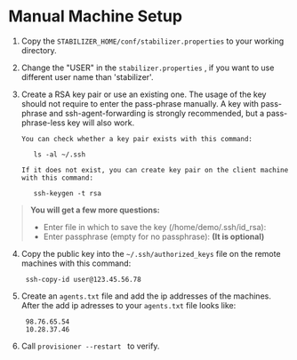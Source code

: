 Manual Machine Setup
===========================
1. Copy the ```STABILIZER_HOME/conf/stabilizer.properties``` to your working directory.

2. Change the "USER" in the ```stabilizer.properties``` , if you want to use different user name than 'stabilizer'.

3. Create a RSA key pair or use an existing one. The usage of the key should not require to enter the pass-phrase manually. A key with pass-phrase and ssh-agent-forwarding is strongly recommended, but a pass-phrase-less key will also work.
   
       You can check whether a key pair exists with this command:
       
          ls -al ~/.ssh
   
       If it does not exist, you can create key pair on the client machine with this command:
   
          ssh-keygen -t rsa
         
 > **You will get a few more questions:**
 >- Enter file in which to save the key (/home/demo/.ssh/id_rsa):
 >- Enter passphrase (empty for no passphrase):  **(It is optional)**
   
4. Copy the public key into the ```~/.ssh/authorized_keys``` file on the remote machines with this command:

        ssh-copy-id user@123.45.56.78
        

5. Create an ```agents.txt``` file and add the ip addresses of the machines. After the add ip adresses to your ```agents.txt``` file looks like:

        98.76.65.54
        10.28.37.46

6. Call ```provisioner --restart ``` to verify.


